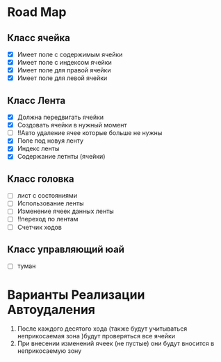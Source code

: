 # Road Map

## Класс ячейка
- [x] Имеет поле с содержимым ячейки
- [x] Имеет поле с индексом ячейки
- [x] Имеет поле для правой ячейки
- [x] Имеет поле для левой ячейки

## Класс Лента
- [x] Должна передвигать ячейки
- [x] Создовать ячейки в нужный момент
- [ ] !!Авто удаление ячее которые больше не нужны
- [x] Поле под новуя ленту
- [x] Индекс ленты 
- [x] Содержание летнты (ячейки)

## Класс головка
- [ ] лист с состояниями
- [ ] Использование ленты
- [ ] Изменение ячеек данных ленты 
- [ ] !!переход по лентам
- [ ] Счетчик ходов

## Класс управляющий юай
- [ ] туман


# Варианты Реализации Автоудаления 

1. После каждого десятого хода (также будут учитываться неприкосаемая зона )будут проверяться все ячейки
2. При внесении изменений ячеек (не пустые) они будут вносится в неприкосаемую зону 
